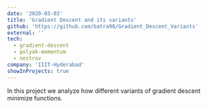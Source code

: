 ```yaml
---
date: '2020-03-03'
title: 'Gradient Descent and its variants'
github: 'https://github.com/batra98/Gradient_Descent_Variants'
external: ''
tech:
  - gradient-descent
  - polyak-momentum
  - nestrov
company: 'IIIT-Hyderabad'
showInProjects: true
---
```


In this project we analyze how different variants of gradient descent minimize functions.